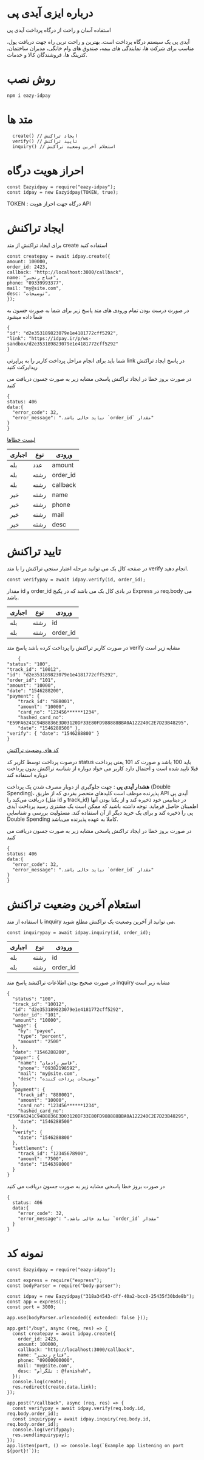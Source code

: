 <div dir=”rtl”>

  # درباره ایزی آیدی پی

  <p>استفاده آسان و راحت از درگاه پرداخت آیدی پی</p>
<p>
  آیدی پی یک سیستم درگاه پرداخت است. بهترین و راحت ترین راه جهت دریافت پول، مناسب برای شرکت ها، نمایندگی های بیمه، صندوق های وام خانگی، مدیران ساختمان، کترینگ ها، فروشندگان کالا و خدمات.
</p>

  # روش نصب
  
  ```
  npm i eazy-idpay
  ```

  # متد ها
  ```
    create() // ایجاد تراکنش
    verify() // تایید تراکنش
    inquiry() // استعلام آخرین وضعیت تراکنش
  ```
  
  # احراز هویت درگاه
  
```
const Eazyidpay = require("eazy-idpay");
const idpay = new Eazyidpay(TOKEN, true);
```
  TOKEN :   درگاه جهت احراز هویت API
  
  # ایجاد تراکنش
  
  <p>
  برای ایجاد تراکنش از متد create استفاده کنید
  </p>
	
  ```
const createpay = await idpay.create({
  amount: 100000,
  order_id: 2423,
  callback: "http://localhost:3000/callback",
  name: "فتاح رنجبر",
  phone: "09339993377",
  mail: "my@site.com",
  desc: "توضیحات",
});
  ```
	
  در صورت درست بودن تمام ورودی های متد پاسخ زیر برای شما به صورت جسون به شما داده میشود

  ```
{
  "id": "d2e353189823079e1e4181772cff5292",
  "link": "https://idpay.ir/p/ws-sandbox/d2e353189823079e1e4181772cff5292"
}
```
  
   شما باید برای انجام مراحل پرداخت کاربر را به  پراپرتی link در پاسخ ایجاد تراکنش ریدایرکت کنید 

در صورت بروز خطا در ایجاد تراکنش پاسخی مشابه زیر به صورت جسون دریافت می کنید

  ```
{
  status: 406
  data:{  
    "error_code": 32, 
    "error_message": ".نباید خالی باشد `order_id` مقدار"
  }
}
  ```
  [ لیست خطاها](https://idpay.ir/web-service/v1.1/?javascript#d7b83cfb9c)
  
	
اجباری | نوع | ورودی 
--- | --- | ---  
| بله| عدد |amount|
| بله| رشته |order_id|
| بله| رشته |callback|
| خیر| رشته |name|
| خیر| رشته |phone|
| خیر| رشته |mail|
| خیر| رشته |desc|


 # تایید تراکنش
	
در صفحه کال بک می توانید  مرحله اعتبار سنجی تراکنش را با متد verify انجام دهید.

  ```
const verifypay = await idpay.verify(id, order_id);
  ```  
	
مقدار id و order_id در بادی کال بک می باشد که در پکیج Express در req.body می باشد.

	
	
اجباری | نوع | ورودی 
--- | --- | ---  
| بله| رشته |id|
| بله| رشته |order_id|


در صورت کاربر تراکنش را پرداخت کرده باشد پاسخ متد verify مشابه زیر است
	
```
	{ 
"status": "100", 
"track_id": "10012", 
"id": "d2e353189823079e1e4181772cff5292", 
"order_id": "101", 
"amount": "10000", 
"date": "1546288200", 
"payment": { 
    "track_id": "888001", 
    "amount": "10000", 
    "card_no": "123456******1234", 
    "hashed_card_no": "E59FA6241C94B8836E3D03120DF33E80FD988888BBA0A122240C2E7D23B48295", 
    "date": "1546288500" }, 
"verify": { "date": "1546288800" } 
}
```


[ کد های وضعیت تراکنش ](https://idpay.ir/web-service/v1.1/?javascript#ad39f18522)
	
درصوت پرداخت توسط کاربر کد status باید 100 باشد و صورت کد 101 یعنی پرداخت قبلا تایید شده است و احتمال دارد کاربر می خواد دوباره از شناسه تراکنش بدون پرداخت دوباره استفاده کند 

**هشدار آیدی پی** : جهت جلوگیری از دوبار مصرف شدن یک پرداخت (Double Spending)، پذیرنده موظف است کلیدهای منحصر بفردی که از طریق API آیدی پی دریافت می‌کند را (مثل id و track_id) در دیتابیس خود ذخیره کند و از یکتا بودن آنها اطمینان حاصل فرماید.
توجه داشته باشید که ممکن است یک مشتری رسید پرداخت آیدی پی را ذخیره کند و برای یک خرید دیگر از آن استفاده کند.
مسئولیت بررسی و شناسایی Double Spending کاملا به عهده پذیرنده می‌باشد.
	
در صورت بروز خطا در ایجاد تراکنش پاسخی مشابه زیر به صورت جسون دریافت می کنید

  ```
{
  status: 406
  data:{  
    "error_code": 32, 
    "error_message": ".نباید خالی باشد `order_id` مقدار"
  }
}
  ```
	
  # استعلام آخرین وضعیت تراکنش

با استفاده از متد inquiry می توانید از آخرین وضعیت یک تراکنش مطلع شوید.

```
const inquirypay = await idpay.inquiry(id, order_id);
```  


اجباری | نوع | ورودی 
--- | --- | ---  
| بله| رشته |id|
| بله| رشته |order_id|


در صورت صحیح بودن اطلاعات تراکنشد پاسخ متد inquiry مشابه زیر است
	
```
{
  "status": "100",
  "track_id": "10012",
  "id": "d2e353189823079e1e4181772cff5292",
  "order_id": "101",
  "amount": "10000",
  "wage": {
    "by": "payee",
    "type": "percent",
    "amount": "2500"
  },
  "date": "1546288200",
  "payer": {
    "name": "قاسم رادمان",
    "phone": "09382198592",
    "mail": "my@site.com",
    "desc": "توضیحات پرداخت کننده"
  },
  "payment": {
    "track_id": "888001",
    "amount": "10000",
    "card_no": "123456******1234",
    "hashed_card_no": "E59FA6241C94B8836E3D03120DF33E80FD988888BBA0A122240C2E7D23B48295",
    "date": "1546288500"
  },
  "verify": {
    "date": "1546288800"
  },
  "settlement": {
    "track_id": "12345678900",
    "amount": "7500",
    "date": "1546398000"
  }
}
```

	
در صورت بروز خطا پاسخی مشابه زیر به صورت جسون دریافت می کنید

```
{
  status: 406
  data:{  
    "error_code": 32, 
    "error_message": ".نباید خالی باشد `order_id` مقدار"
  }
}
```
	
# نمونه کد
```
const Eazyidpay = require("eazy-idpay");

const express = require("express");
const bodyParser = require("body-parser");

const idpay = new Eazyidpay("318a34543-dff-40a2-bcc0-25435f30bde8b");
const app = express();
const port = 3000;

app.use(bodyParser.urlencoded({ extended: false }));

app.get("/buy", async (req, res) => {
  const createpay = await idpay.create({
    order_id: 2423,
    amount: 100000,
    callback: "http://localhost:3000/callback",
    name: "فتاح رنجبر",
    phone: "09000000000",
    mail: "my@site.com",
    desc: "تلگرام : @fanishah",
  });
  console.log(create);
  res.redirect(create.data.link);
});

app.post("/callback", async (req, res) => {
  const verifypay = await idpay.verify(req.body.id, req.body.order_id);
  const inquirypay = await idpay.inquiry(req.body.id, req.body.order_id);
  console.log(verifypay);
  res.send(inquirypay);
});
app.listen(port, () => console.log(`Example app listening on port ${port}!`));

```
	
</div>
